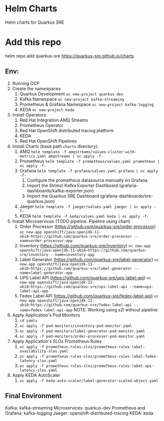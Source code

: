# Helm Charts

Helm charts for Quarkus SRE
# Add this repo

helm repo add quarkus-sre https://quarkus-sre.github.io/charts
## Env:

1. Running OCP
2. Create the namespaces
   1. Quarkus Development ```oc new-project quarkus-dev```
   2. Kafka Namespace ```oc new-project kafka-streaming```
   3. Prometheus & Grafana Namespace ```oc new-project kafka-logging```
   4. KEDA ```oc new-project keda```
3. Install Operators: 
   1. Red Hat Integration AMQ Streams
   2. Prometheus Operator
   3. Red Hat OpenShift distributed tracing platform
   4. KEDA
   5. Red Hat OpenShift Pipelines
4. Install Charts (base path ```charts``` directory):
   1. AMQ ```helm template -f amqstreams/values-cluster-with-metrics.yaml amqstreams | oc apply -f-```
   2. Prometheus ```helm template -f prometheus/values.yaml prometheus | oc apply -f-```
   3. Grafana ```helm template -f grafana/values.yaml grafana | oc apply -f-```
      1. Configure the prometheus datasource manually on Grafana
      2. Import the Strimzi Kafka Exporter Dashboard (grafana-dashboards/kafka-exporter.json)
      3. Import the Quarkus SRE Dashboard (grafana-dashboards/sre-quarkus.json)
   4. Jaeger ```helm template -f jaeger/values.yaml jaeger | oc apply -f-```
   5. KEDA ```helm template -f keda/values.yaml keda | oc apply -f-```
5. Install Microservices (TODO pipeline. Pipeline using chart)
   1. Order Processor (https://github.com/quarkus-sre/order-processor) ```oc new-app openshift/java:openjdk-11-ubi8~https://github.com/quarkus-sre/order-processor --name=order-processor-app```
   2. Inventory (https://github.com/quarkus-sre/inventory) ```oc new-app openshift/java:openjdk-11-ubi8~https://github.com/quarkus-sre/inventory --name=inventory-app```
   3. Label Generator (https://github.com/quarkus-sre/label-generator) ```oc new-app openshift/java:openjdk-11-ubi8~https://github.com/quarkus-sre/label-generator --name=label-generator-app```
   4. UPS Label API (https://github.com/quarkus-sre/ups-label-api) ```oc new-app openshift/java:openjdk-11-ubi8~https://github.com/quarkus-sre/ups-label-api --name=ups-label-api-app```
   5. Fedex Label API (https://github.com/quarkus-sre/fedex-label-api) ```oc new-app openshift/java:openjdk-11-ubi8~https://github.com/quarkus-sre/fedex-label-api --name=fedex-label-api-app```
   NOTE: Working using s2i without pipeline
6. Apply Application's Pod Monitors
   1. ```cd yamls```
   2. ```oc apply -f pod-monitors/inventory-pod-monitor.yaml```
   3. ```oc apply -f pod-monitors/label-generator-pod-monitor.yaml```
   4. ```oc apply -f pod-monitors/order-processor-pod-monitor.yaml```
7. Apply Application's SLOs Prometheus Rules
   1. ```oc apply -f prometheus-rules-slos/prometheus-rules-label-availability-slos.yaml```
   2. ```oc apply -f prometheus-rules-slos/prometheus-rules-label-fedex-latency-slos.yaml```
   3. ```oc apply -f prometheus-rules-slos/prometheus-rules-label-ups-latency-slos.yaml```
8. Apply KEDA AutoScaler
   1. ```oc apply -f keda-auto-scaler/label-generator-scaled-object.yaml```
## Final Environment

Kafka: kafka-streaming
Microservices: quarkus-dev
Prometheus and Grafana: kafka-logging
Jaeger: openshift-distributed-tracing
KEDA: keda
